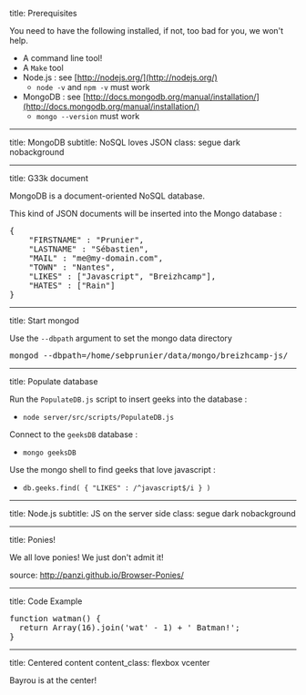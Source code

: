 title: Prerequisites

You need to have the following installed, if not, too bad for you, we won't help.

- A command line tool!
- A `Make` tool
- Node.js : see [http://nodejs.org/](http://nodejs.org/)
	- `node -v` and `npm -v` must work
- MongoDB : see [http://docs.mongodb.org/manual/installation/](http://docs.mongodb.org/manual/installation/)
	- `mongo --version` must work

---

title: MongoDB
subtitle: NoSQL loves JSON
class: segue dark nobackground

---

title: G33k document

MongoDB is a document-oriented NoSQL database.

This kind of JSON documents will be inserted into the Mongo database : 

<pre class="prettyprint" data-lang="json">
{
    "FIRSTNAME" : "Prunier",
    "LASTNAME" : "Sébastien",
    "MAIL" : "me@my-domain.com",
    "TOWN" : "Nantes",
    "LIKES" : ["Javascript", "Breizhcamp"],
    "HATES" : ["Rain"]
}
</pre>

---

title: Start mongod

Use the `--dbpath` argument to set the mongo data directory

<pre class="prettyprint" data-lang="cmd">
mongod --dbpath=/home/sebprunier/data/mongo/breizhcamp-js/
</pre>

---

title: Populate database

Run the `PopulateDB.js` script to insert geeks into the database :

- `node server/src/scripts/PopulateDB.js`

Connect to the `geeksDB` database : 

- `mongo geeksDB`

Use the mongo shell to find geeks that love javascript : 

- `db.geeks.find( { "LIKES" : /^javascript$/i } )`

---

title: Node.js
subtitle: JS on the server side
class: segue dark nobackground

---

title: Ponies!

<!--
<script type="text/javascript" src="http://panzi.github.io/Browser-Ponies/basecfg.js" id="browser-ponies-config"></script><script type="text/javascript" src="http://panzi.github.io/Browser-Ponies/browserponies.js" id="browser-ponies-script"></script><script type="text/javascript">/* <![CDATA[ */ (function (cfg) {BrowserPonies.setBaseUrl(cfg.baseurl);BrowserPonies.loadConfig(BrowserPoniesBaseConfig);BrowserPonies.loadConfig(cfg);})({"baseurl":"http://panzi.github.io/Browser-Ponies/","fadeDuration":500,"volume":1,"fps":25,"speed":3,"audioEnabled":false,"showFps":false,"showLoadProgress":true,"speakProbability":0.1,"spawn":{"applejack":1,"fluttershy":1,"pinkie pie":1,"rainbow dash":1,"rarity":1,"twilight sparkle":1},"autostart":true}); /* ]]> */</script>
-->

We all love ponies! We just don't admit it!

<footer class="source">source: <a href="http://panzi.github.io/Browser-Ponies/">http://panzi.github.io/Browser-Ponies/</a></footer>

---

title: Code Example

<pre class="prettyprint" data-lang="javascript">
function watman() {
  return Array(16).join('wat' - 1) + ' Batman!';
}
</pre>

---

title: Centered content
content_class: flexbox vcenter

Bayrou is at the center!
